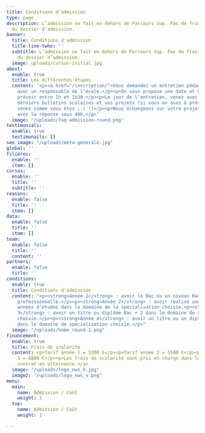```yaml
---
title: Conditions d'admission
type: page
description: L’admission se fait en dehors de Parcours Sup. Pas de frais pour le traitement
  du dossier d’admission.
banner:
  title: Conditions d'admission
  title-line-twho: ''
  subtitle: L’admission se fait en dehors de Parcours Sup. Pas de frais pour le traitement
    du dossier d’admission.
  image: uploads/cursus-initial.jpg
about:
  enable: true
  title: Les différentes étapes
  content: '<p><a href="/inscription/">Vous demandez un entretien pédagogique</a>
    avec un responsable de l’école.</p><p>On vous propose une date et une heure :
    prévoir entre 1h et 1h30.</p><p>Le jour de l’entretien, venez avec votre CV, vos
    derniers bulletins scolaires et vos projets (si vous en avez à présenter, si non
    venez comme vous êtes ;-) !)</p><p>Nous échangeons sur votre projet et votre positionnement.</p><p>Vous
    avez la réponse sous 48h.</p>'
  image: "/uploads/faq-admission-round.png"
testimonials:
  enable: true
  testimonails: []
seo_image: "/uploads/meta-generale.jpg"
global: ''
filieres:
  enable: ''
  item: []
cursus:
  enable: ''
  title: ''
  subtitle: ''
reasons:
  enable: false
  title: ''
  item: []
data:
  enable: false
  title: ''
  item: []
team:
  enable: false
  title: ''
  content: ''
partners:
  enable: false
  title: ''
conditions:
  enable: true
  title: Conditions d'admission
  content: "<p><strong>Année 1</strong> : avoir le Bac ou un niveau Bac + expérience
    professionnelle.</p><p><strong>Année 2</strong> : avoir réalisé une année ou deux
    années d’études dans le domaine de la spécialisation choisie.<p><strong>Année
    3</strong> : avoir un titre ou diplôme Bac + 2 dans le domaine de spécialisation
    choisie.</p><p><strong>Année 4</strong> : avoir un titre ou un diplôme Bac + 3
    dans le domaine de spécialisation choisie.</p>"
  image: "/uploads/home_round-1.png"
financement:
  enable: true
  title: Frais de scolarité
  content: <p>Tarif année 1 = 5300 €</p><p>Tarif année 2 = 5500 €</p><p>Tarif année
    3 = 6800 €</p><p>Les frais de scolarité sont pris en charge dans le cas d’<a href="/entreprises/#alternance">un
    contrat en alternance.</a>
  image: "/uploads/logo_nws_h.jpg"
  image2: "/uploads/logo_nws_v.png"
menu:
  main:
    name: Admission / Coût
    weight: 3
  top:
    name: Admission / Coût
    weight: 1

---
```

